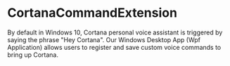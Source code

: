 # CortanaCommandExtension

By default in Windows 10, Cortana personal voice assistant is triggered by saying the phrase "Hey Cortana". 
Our Windows Desktop App (Wpf Application) allows users to register and save custom voice commands to bring up Cortana.
